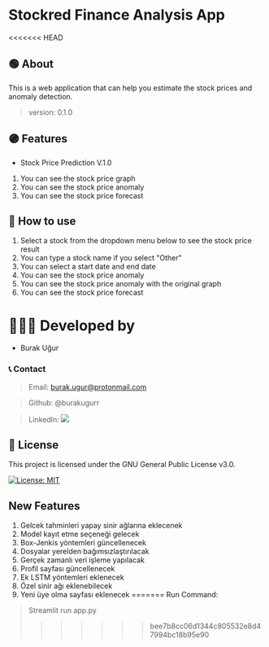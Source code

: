 # Stockred Finance Analysis App

<<<<<<< HEAD
## 🟢 About

This is a web application that can help you estimate the stock prices and anomaly detection.

> version: 0.1.0

## 🟣 Features

- Stock Price Prediction V.1.0

1. You can see the stock price graph
2. You can see the stock price anomaly
3. You can see the stock price forecast

## 🔴 How to use

1. Select a stock from the dropdown menu below to see the stock price result
2. You can type a stock name if you select "Other"
3. You can select a start date and end date
4. You can see the stock price anomaly
5. You can see the stock price anomaly with the original graph
6. You can see the stock price forecast

# 👨🏽‍💻 Developed by

- Burak Uğur

### 📞 Contact

> Email: burak.ugur@protonmail.com

> Github: @burakugurr

> LinkedIn: [<img src="https://img.shields.io/badge/linkedin-%230077B5.svg?&style=for-the-badge&logo=linkedin&logoColor=white"/>](https://www.linkedin.com/in/burak-u%C4%9Fur/)

## 🔵 License

This project is licensed under the GNU General Public License v3.0.

[![License: MIT](https://img.shields.io/badge/License-MIT-yellow.svg)](https://opensource.org/licenses/MIT)

## New Features

1. Gelcek tahminleri yapay sinir ağlarına eklecenek
2. Model kayıt etme seçeneği gelecek
3. Box-Jenkis yöntemleri güncellenecek
4. Dosyalar yerelden bağımsızlaştırılacak
5. Gerçek zamanlı veri işleme yapılacak
6. Profil sayfası güncellenecek
7. Ek LSTM yöntemleri eklenecek
8. Özel sinir ağı eklenebilecek
9. Yeni üye olma sayfası eklenecek
=======
Run Command:
> Streamlit run app.py
>>>>>>> bee7b8cc06d1344c805532e8d47994bc18b95e90

